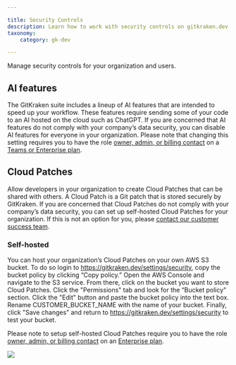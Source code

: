 ```yaml
---

title: Security Controls
description: Learn how to work with security controls on gitkraken.dev
taxonomy:
    category: gk-dev

---
```


Manage security controls for your organization and users.

## AI features

The GitKraken suite includes a lineup of AI features that are intended to speed up your workflow. These features require sending some of your code to an AI hosted on the cloud such as ChatGPT. If you are concerned that AI features do not comply with your company’s data security, you can disable AI features for everyone in your organization. Please note that changing this setting requires you to have the role [owner, admin, or billing contact](/gk-dev-administration/#roles) on a [Teams or Enterprise plan](https://www.gitkraken.com/pricing).

## Cloud Patches

Allow developers in your organization to create Cloud Patches that can be shared with others. A Cloud Patch is a Git patch that is stored securely by GitKraken. If you are concerned that Cloud Patches do not comply with your company’s data security, you can set up self-hosted Cloud Patches for your organization. If this is not an option for you, please [contact our customer success team](https://www.gitkraken.com/sales-inquiries).

### Self-hosted

You can host your organization’s Cloud Patches on your own AWS S3 bucket. To do so login to https://gitkraken.dev/settings/security, copy the bucket policy by clicking “Copy policy.” Open the AWS Console and navigate to the S3 service. From there, click on the bucket you want to store Cloud Patches. Click the "Permissions" tab and look for the “Bucket policy" section. Click the "Edit" button and paste the bucket policy into the text box. Rename CUSTOMER_BUCKET_NAME with the name of your bucket. Finally, click "Save changes” and return to https://gitkraken.dev/settings/security to test your bucket.

Please note to setup self-hosted Cloud Patches require you to have the role [owner, admin, or billing contact](/gitkraken-client/gitkraken-organization/#roles) on an [Enterprise plan](https://www.gitkraken.com/pricing).

<img src="/wp-content/uploads/gkd-self-hosted-bucket.png" class="img-responsive center img-bordered"> 
